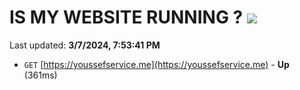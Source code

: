 # IS MY WEBSITE RUNNING ? [![](https://img.shields.io/static/v1?label=Sponsor&message=%E2%9D%A4&logo=GitHub&color=%23fe8e86)](https://github.com/sponsors/<username>)

Last updated: **3/7/2024, 7:53:41 PM**

- `GET` [https://youssefservice.me](https://youssefservice.me) - **Up** (361ms)
